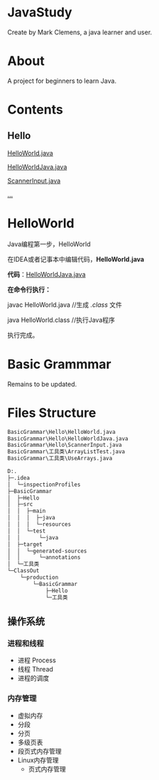 # JavaStudy <JavaLearn>

Create by Mark Clemens, a java learner and user.


# About

A project for beginners to learn Java.


# Contents

## Hello

[HelloWorld.java](./BasicGrammar/Hello/HelloWorld.java)

[HelloWorldJava.java](./BasicGrammar/Hello/HelloWorldJava.java)

[ScannerInput.java](./BasicGrammar/Hello/ScannerInput.java)

[...](./BasicGrammar/Hello)

# HelloWorld

Java编程第一步，HelloWorld

在IDEA或者记事本中编辑代码，**HelloWorld.java**

**代码**：[HelloWorldJava.java](./BasicGrammar/Hello/HelloWorldJava.java)

**在命令行执行：**

javac HelloWorld.java //生成 *.class* 文件

java HelloWorld.class //执行Java程序

执行完成。


# Basic Grammmar

Remains to be updated.


# Files Structure

```bash
BasicGrammar\Hello\HelloWorld.java
BasicGrammar\Hello\HelloWorldJava.java
BasicGrammar\Hello\ScannerInput.java
BasicGrammar\工具类\ArrayListTest.java
BasicGrammar\工具类\UseArrays.java
```

```bash
D:.
├─.idea
│  └─inspectionProfiles
├─BasicGrammar
│  ├─Hello
│  ├─src
│  │  ├─main
│  │  │  ├─java
│  │  │  └─resources
│  │  └─test
│  │      └─java
│  ├─target
│  │  └─generated-sources
│  │      └─annotations
│  └─工具类
└─ClassOut
    └─production
        └─BasicGrammar
            ├─Hello
            └─工具类
```


## 操作系统

### 进程和线程

- 进程 Process
- 线程 Thread
- 进程的调度

### 内存管理

- 虚拟内存
- 分段
- 分页
- 多级页表
- 段页式内存管理
- Linux内存管理
    - 页式内存管理

